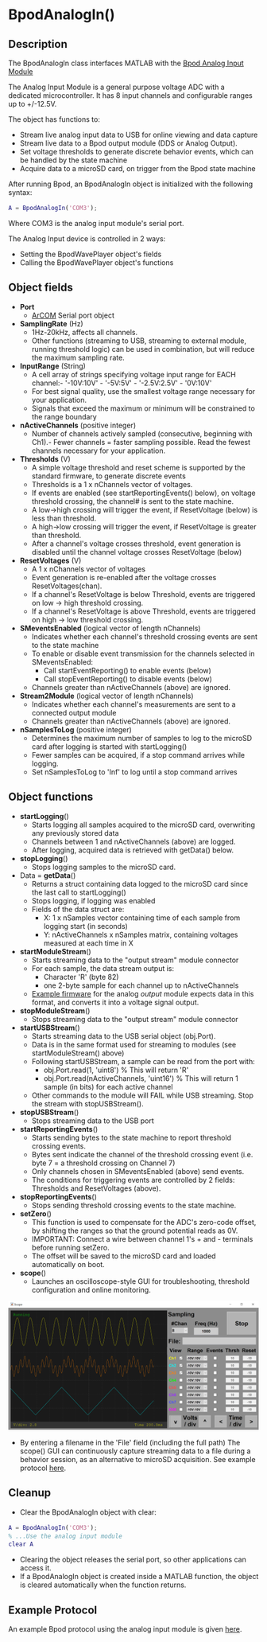 # BpodAnalogIn()
## Description

The BpodAnalogIn class interfaces MATLAB with the [Bpod Analog Input Module](../assembly/analog-input-module-assembly.md)

The Analog Input Module is a general purpose voltage ADC with a dedicated microcontroller. It has 8 input channels and configurable ranges up to +/-12.5V.

The object has functions to:

- Stream live analog input data to USB for online viewing and data capture
- Stream live data to a Bpod output module (DDS or Analog Output).
- Set voltage thresholds to generate discrete behavior events, which can be handled by the state machine
- Acquire data to a microSD card, on trigger from the Bpod state machine

After running Bpod, an BpodAnalogIn object is initialized with the following syntax:

```matlab
A = BpodAnalogIn('COM3');
```

Where COM3 is the analog input module's serial port.

The Analog Input device is controlled in 2 ways:

- Setting the BpodWavePlayer object's fields
- Calling the BpodWavePlayer object's functions

## Object fields

- **Port**
    - [ArCOM](http://www.google.com/url?q=http%3A%2F%2Fsites.google.com%2Fsite%2Fsanworksdocs%2Farcom&sa=D&sntz=1&usg=AOvVaw0q9tKPNJMCdKV2qsdKk90n) Serial port object
- **SamplingRate** (Hz)
    - 1Hz-20kHz, affects all channels.
    - Other functions (streaming to USB, streaming to external module, running threshold logic) can be used in combination, but will reduce the maximum sampling rate.
- **InputRange** (String)
    - A cell array of strings specifying voltage input range for EACH channel:- '-10V:10V'    - '-5V:5V'    - '-2.5V:2.5V'    - '0V:10V'    
    - For best signal quality, use the smallest voltage range necessary for your application.
    - Signals that exceed the maximum or minimum will be constrained to the range boundary
- **nActiveChannels** (positive integer)
    - Number of channels actively sampled (consecutive, beginning with Ch1).- Fewer channels = faster sampling possible. Read the fewest channels necessary for your application.    
- **Thresholds** (V)
    - A simple voltage threshold and reset scheme is supported by the standard firmware, to generate discrete events
    - Thresholds is a 1 x nChannels vector of voltages.
    - If events are enabled (see startReportingEvents() below), on voltage threshold crossing, the channel# is sent to the state machine.
    - A low->high crossing will trigger the event, if ResetVoltage (below) is less than threshold.
    - A high->low crossing will trigger the event, if ResetVoltage is greater than threshold.
    - After a channel's voltage crosses threshold, event generation is disabled until the channel voltage crosses ResetVoltage (below)
- **ResetVoltages** (V)
    - A 1 x nChannels vector of voltages
    - Event generation is re-enabled after the voltage crosses ResetVoltages(chan).
    - If a channel's ResetVoltage is below Threshold, events are triggered on low -> high threshold crossing.
    - If a channel's ResetVoltage is above Threshold, events are triggered on high -> low threshold crossing.
- **SMeventsEnabled** (logical vector of length nChannels)
    - Indicates whether each channel's threshold crossing events are sent to the state machine
    - To enable or disable event transmission for the channels selected in SMeventsEnabled:
        - Call startEventReporting() to enable events (below)
        - Call stopEventReporting() to disable events (below)    
    - Channels greater than nActiveChannels (above) are ignored.
- **Stream2Module** (logical vector of length nChannels)
    - Indicates whether each channel's measurements are sent to a connected output module
    - Channels greater than nActiveChannels (above) are ignored.
- **nSamplesToLog** (positive integer)
    - Determines the maximum number of samples to log to the microSD card after logging is started with startLogging()
    - Fewer samples can be acquired, if a stop command arrives while logging.
    - Set nSamplesToLog to 'Inf' to log until a stop command arrives

## Object functions

- **startLogging**()
    - Starts logging all samples acquired to the microSD card, overwriting any previously stored data
    - Channels between 1 and nActiveChannels (above) are logged.
    - After logging, acquired data is retrieved with getData() below.
- **stopLogging**()
    - Stops logging samples to the microSD card.
- Data = **getData**()
    - Returns a struct containing data logged to the microSD card since the last call to startLogging()
    - Stops logging, if logging was enabled
    - Fields of the data struct are:
        - X: 1 x nSamples vector containing time of each sample from logging start (in seconds)
        - Y: nActiveChannels x nSamples matrix, containing voltages measured at each time in X    
- **startModuleStream**()
    - Starts streaming data to the "output stream" module connector
    - For each sample, the data stream output is:
        - Character 'R' (byte 82)
        - one 2-byte sample for each channel up to nActiveChannels    
    - [Example firmware](https://www.google.com/url?q=https%3A%2F%2Fgithub.com%2Fsanworks%2FBpod%2Ftree%2Fbeta%2FFirmware%2FBpod%25200_7%2FAnalogModulesClosedLoop%2FAnalogLoop_OutputModule&sa=D&sntz=1&usg=AOvVaw3jvy3XE2agm7VDN8WNpnNY) for the analog _output_ module expects data in this format, and converts it into a voltage signal output.
- **stopModuleStream**()
    - Stops streaming data to the "output stream" module connector
- **startUSBStream**()
    - Starts streaming data to the USB serial object (obj.Port).
    - Data is in the same format used for streaming to modules (see startModuleStream() above)
    - Following startUSBStream, a sample can be read from the port with:
        - obj.Port.read(1, 'uint8') % This will return 'R'
        - obj.Port.read(nActiveChannels, 'uint16') % This will return 1 sample (in bits) for each active channel    
    - Other commands to the module will FAIL while USB streaming. Stop the stream with stopUSBStream().
- **stopUSBStream**()
    - Stops streaming data to the USB port
- **startReportingEvents**()
    - Starts sending bytes to the state machine to report threshold crossing events.
    - Bytes sent indicate the channel of the threshold crossing event (i.e. byte 7 = a threshold crossing on Channel 7)
    - Only channels chosen in SMeventsEnabled (above) send events.
    - The conditions for triggering events are controlled by 2 fields: Thresholds and ResetVoltages (above).
- **stopReportingEvents**()
    - Stops sending threshold crossing events to the state machine.
- **setZero**()
    - This function is used to compensate for the ADC's zero-code offset, by shifting the ranges so that the ground potential reads as 0V.
    - IMPORTANT: Connect a wire between channel 1's + and - terminals before running setZero.
    - The offset will be saved to the microSD card and loaded automatically on boot.
- **scope**()
    - Launches an oscilloscope-style GUI for troubleshooting, threshold configuration and online monitoring.

![Alt text](../images/bpodanalogin-scope-window.png)

- By entering a filename in the 'File' field (including the full path) The scope() GUI can continuously capture streaming data to a file during a behavior session, as an alternative to microSD acquisition. See example protocol [here](https://www.google.com/url?q=https%3A%2F%2Fgithub.com%2Fsanworks%2FBpod_Gen2%2Fblob%2Fmaster%2FExamples%2FProtocols%2FAnalog_Input%2FLight2AFC_AnalogStreaming%2FLight2AFC_AnalogStreaming.m&sa=D&sntz=1&usg=AOvVaw2arf6ntL1eN3wUUCdAhnT1).

## Cleanup
- Clear the BpodAnalogIn object with clear:
```matlab
A = BpodAnalogIn('COM3');
% ...Use the analog input module
clear A
```

- Clearing the object releases the serial port, so other applications can access it.
- If a BpodAnalogIn object is created inside a MATLAB function, the object is cleared automatically when the function returns.

## Example Protocol

An example Bpod protocol using the analog input module is given [here](https://github.com/sanworks/Bpod_Gen2/blob/master/Examples/Protocols/Analog_Input/Light2AFC_AnalogStreaming/Light2AFC_AnalogStreaming.m).
